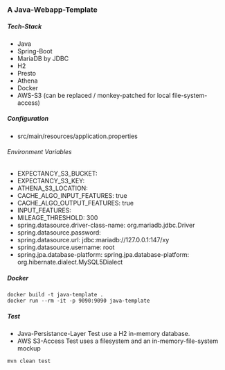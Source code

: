 ### A Java-Webapp-Template

##### Tech-Stack
- Java
- Spring-Boot
- MariaDB by JDBC
- H2
- Presto
- Athena
- Docker
- AWS-S3 (can be replaced / monkey-patched for local file-system-access)

##### Configuration
- src/main/resources/application.properties

###### Environment Variables
- EXPECTANCY_S3_BUCKET:
- EXPECTANCY_S3_KEY:
- ATHENA_S3_LOCATION:
- CACHE_ALGO_INPUT_FEATURES: true
- CACHE_ALGO_OUTPUT_FEATURES: true
- INPUT_FEATURES:
- MILEAGE_THRESHOLD: 300
- spring.datasource.driver-class-name: org.mariadb.jdbc.Driver
- spring.datasource.password:
- spring.datasource.url: jdbc:mariadb://127.0.0.1:147/xy
- spring.datasource.username: root
- spring.jpa.database-platform: spring.jpa.database-platform: org.hibernate.dialect.MySQL5Dialect

##### Docker
~~~
docker build -t java-template .
docker run --rm -it -p 9090:9090 java-template
~~~

##### Test
- Java-Persistance-Layer Test use a H2 in-memory database.
- AWS S3-Access Test uses a filesystem and an in-memory-file-system mockup

~~~
mvn clean test
~~~

